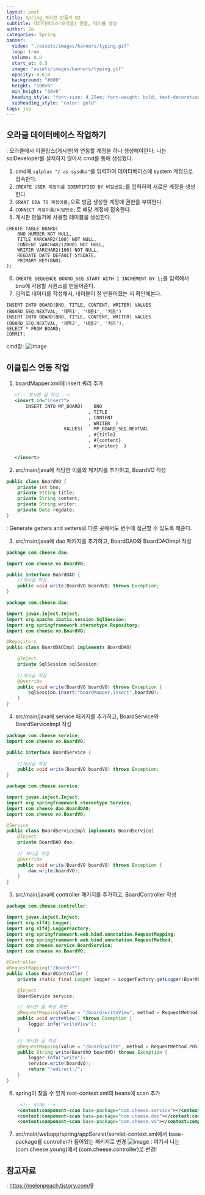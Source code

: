 ```yaml
---
layout: post
title: Spring_게시판 만들기 02
subtitle: 데이터베이스(오라클) 연결, 테이블 생성
author: Jo 
categories: Spring
banner:
  video: "./assets/images/banners/typing.gif"
  loop: true
  volume: 0.8
  start_at: 8.5
  image: "assets/images/banners/typing.gif"
  opacity: 0.618
  background: "#000"
  height: "100vh"
  min_height: "38vh"
  heading_style: "font-size: 4.25em; font-weight: bold; text-decoration: underline"
  subheading_style: "color: gold"
tags: jsp
---
```


## 오라클 데이터베이스 작업하기
: 오라클에서 이클립스(게시판)와 연동할 계정을 하나 생성해야한다. 나는 sqlDeveloper를 설치하지 않아서 cmd를 통해 생성했다.<br>
1. cmd에 `` sqlplus "/ as sysdba" ``를 입력하여 데이터베이스에 system 계정으로 접속한다.
2. ``CREATE USER 계정이름 IDENTIFIED BY 비밀번호;``를 입력하여 새로운 계정을 생성한다.
3. ``GRANT DBA TO 계정이름;``으로 방금 생성한 계정에 권한을 부여한다.
4. ``CONNECT 계정이름/비밀번호;``로 해당 계정에 접속한다.
5. 게시판 만들기에 사용할 테이블을 생성한다.
```oracle
CREATE TABLE BOARD(
    BNO NUMBER NOT NULL,
    TITLE VARCHAR2(100) NOT NULL,
    CONTENT VARCHAR2(2000) NOT NULL,
    WRITER VARCHAR2(100) NOT NULL,
    REGDATE DATE DEFAULT SYSDATE,
    PRIMARY KEY(BNO)
);
```
6. ``CREATE SEQUENCE BOARD_SEQ START WITH 1 INCREMENT BY 1;``를 입력해서 bno에 사용할 시퀀스를 만들어준다.
7. 임의로 데이터를 작성해서, 테이블이 잘 만들어졌는 지 확인해본다.
```oracle
INSERT INTO BOARD(BNO, TITLE, CONTENT, WRITER) VALUES (BOARD_SEQ.NEXTVAL, '제목1', '내용1', '치즈')
INSERT INTO BOARD(BNO, TITLE, CONTENT, WRITER) VALUES (BOARD_SEQ.NEXTVAL, '제목2', '내용2', '치즈');
SELECT * FROM BOARD;
COMMIT;
```
cmd창:
![image](https://github.com/CheeseYoung/Cheeseyoung.github.io/assets/132384527/bd48f0fe-4b53-4f18-8af8-376cdf6fb082)
<br>

## 이클립스 연동 작업
1. boardMapper.xml에 insert 쿼리 추가
```boardMapper.xml
   <!-- 게시판 글 작성 -->
   <insert id="insert">
	   INSERT INTO MP_BOARD(    BNO 
	   					      , TITLE 
	   					      , CONTENT 
	   					      , WRITER  )
	                 VALUES(    MP_BOARD_SEQ.NEXTVAL 
	                 		  , #{title}
	                 		  , #{content}
	                 		  , #{writer}  )
   
   </insert>
```
2. src/main/java에 적당한 이름의 패키지를 추가하고, BoardVO 작성
```BoardVO.java
public class BoardVO {
	private int bno;
	private String title;
	private String content;
	private String writer;
	private Date regdate;
}
```
: Generate getters and setters로 다른 곳에서도 변수에 접근할 수 있도록 해준다.

3. src/main/java에 dao 패키지를 추가하고, BoardDAO와 BoardDAOImpl 작성

```BoardDAO.java
package com.cheese.dao;

import com.cheese.vo.BoardVO;

public interface BoardDAO {
	//게시글 작성
	public void write(BoardVO boardVO) throws Exception;
}
```

```BoardDAOImpl.java
package com.cheese.dao;

import javax.inject.Inject;
import org.apache.ibatis.session.SqlSession;
import org.springframework.stereotype.Repository;
import com.cheese.vo.BoardVO;

@Repository
public class BoardDAOImpl implements BoardDAO{

	@Inject
	private SqlSession sqlSession;
	
	//게시글 작성
	@Override
	public void write(BoardVO boardVO) throws Exception {
		sqlSession.insert("boardMapper.insert",boardVO);	
	}
}
```

4. src/main/java에 service 패키지를 추가하고, BoardService와 BoardServiceImpl 작성

```BoardService.java
package com.cheese.service;
import com.cheese.vo.BoardVO;

public interface BoardService {
	
	//게시글 작성
	public void write(BoardVO boardVO) throws Exception;
}
```

```BoardServiceImpl.java
package com.cheese.service;

import javax.inject.Inject;
import org.springframework.stereotype.Service;
import com.cheese.dao.BoardDAO;
import com.cheese.vo.BoardVO;

@Service
public class BoardServiceImpl implements BoardService{
	@Inject
	private BoardDAO dao;
	
	// 게시글 작성
	@Override
	public void write(BoardVO boardVO) throws Exception {
		dao.write(boardVO);
	}
}
```
5. src/main/java에 controller 패키지를 추가하고, BoardController 작성
```BoardController.java
package com.cheese.controller;

import javax.inject.Inject;
import org.slf4j.Logger;
import org.slf4j.LoggerFactory;
import org.springframework.web.bind.annotation.RequestMapping;
import org.springframework.web.bind.annotation.RequestMethod;
import com.cheese.service.BoardService;
import com.cheese.vo.BoardVO;

@Controller
@RequestMapping("/board/*")
public class BoardController {
	private static final Logger logger = LoggerFactory.getLogger(BoardController.class);

	@Inject
	BoardService service;

	// 게시판 글 작성 화면
	@RequestMapping(value = "/board/writeView", method = RequestMethod.GET)
	public void writeView() throws Exception {
		logger.info("writeView");
	}

	// 게시판 글 작성
	@RequestMapping(value = "/board/write", method = RequestMethod.POST)
	public String write(BoardVO boardVO) throws Exception {
		logger.info("write");
		service.write(boardVO);
		return "redirect:/";
	}
}
```
6. spring이 찾을 수 있게 root-context.xml의 beans에 scan 추가
```root-context.xml
	 <!-- scan -->
    <context:component-scan base-package="com.cheese.service"></context:component-scan>
    <context:component-scan base-package="com.cheese.dao"></context:component-scan>
    <context:component-scan base-package="com.cheese.vo"></context:component-scan>
```
7. src/main/webapp/spring/appServlet/servlet-context.xml에서 base-package를 controller가 들어있는 패키지로 변경
![image](https://github.com/CheeseYoung/Cheeseyoung.github.io/assets/132384527/b58cede9-aa68-4607-b4df-dc3af04b88cf)
: 여기서 나는 (com.cheese.young)에서 (com.cheese.controller)로 변경!




## 참고자료
: https://melonpeach.tistory.com/9
